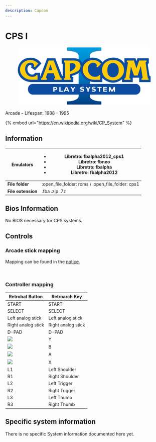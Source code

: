 ```yaml
---
description: Capcom
---
```


# CPS I

<figure><img src="https://raw.githubusercontent.com/fabricecaruso/es-theme-carbon/52ff37c9e265587d006945a2ba695b5a962b3a3d/art/logos/cps1.svg" alt=""><figcaption></figcaption></figure>

Arcade - Lifespan: 1988 - 1995

{% embed url="https://en.wikipedia.org/wiki/CP_System" %}

## Information

| **Emulators**      | <ul><li>Libretro: fbalpha2012_cps1</li><li>Libretro: fbneo</li><li>Libretro: fbalpha</li><li>Libretro: fbalpha2012</li></ul> |
| ------------------ | ---------------------------------------------------------------------------------------------------------------------------- |
| **File folder**    | :open\_file\_folder: roms \ :open\_file\_folder: cps1                                                                        |
| **File extension** | .fba .zip .7z                                                                                                                |

## Bios Information

No BIOS necessary for CPS systems.

## Controls

### Arcade stick mapping

Mapping can be found in the [notice](http://retrobat.ovh/notice/notice.pdf).

<figure><img src="https://i.imgur.com/kXBcdsB.png" alt=""><figcaption></figcaption></figure>

### Controller mapping

| Retrobat Button                                          | Retroarch Key      |
| -------------------------------------------------------- | ------------------ |
| START                                                    | START              |
| SELECT                                                   | SELECT             |
| Left analog stick                                        | Left analog stick  |
| Right analog stick                                       | Right analog stick |
| D-PAD                                                    | D-PAD              |
| ![](<../../../../.gitbook/assets/image (2) (1) (1).png>) | Y                  |
| ![](<../../../../.gitbook/assets/image (1) (2) (1).png>) | B                  |
| ![](<../../../../.gitbook/assets/image (4) (1).png>)     | A                  |
| ![](<../../../../.gitbook/assets/image (3) (1) (2).png>) | X                  |
| L1                                                       | Left Shoulder      |
| R1                                                       | Right Shoulder     |
| L2                                                       | Left Trigger       |
| R2                                                       | Right Trigger      |
| L3                                                       | Left Thumb         |
| R3                                                       | Right Thumb        |

## Specific system information

There is no specific System information documented here yet.
